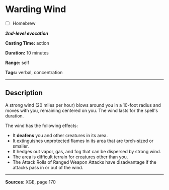 # Warding Wind

- [ ] Homebrew

***2nd-level evocation***

**Casting Time:** action

**Duration:** 10 minutes

**Range:** self

**Tags:** verbal, concentration

---

## Description
A strong wind (20 miles per hour) blows around you in a 10-foot radius and moves with you, remaining centered on you.
The wind lasts for the spell's duration.

The wind has the following effects:
- It **deafens** you and other creatures in its area.
- It extinguishes unprotected flames in its area that are torch-sized or smaller.
- It hedges out vapor, gas, and fog that can be dispersed by strong wind.
- The area is difficult terrain for creatures other than you.
- The Attack Rolls of Ranged Weapon Attacks have disadvantage if the attacks pass in or out of the wind.

---

**Sources:** XGE, page 170
